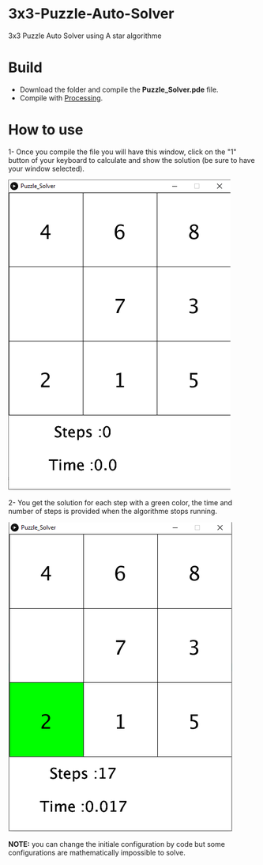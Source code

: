 # 3x3-Puzzle-Auto-Solver
3x3 Puzzle Auto Solver using A star algorithme

# Build

- Download the folder and compile the **Puzzle_Solver.pde** file.
- Compile with [Processing](https://processing.org).

# How to use

1- Once you compile the file you will have this window, click on the "1" button of your keyboard to calculate and show the solution (be sure to have your window selected).

<img src = "Screenshots\Screenshot_1.png" tilte = init >

2- You get the solution for each step with a green color, the time and number of steps is provided when the algorithme stops running.

<img src = "Screenshots\Screenshot_2.png" tilte = solve >

**NOTE:** you can change the initiale configuration by code but some configurations are mathematically impossible to solve.

